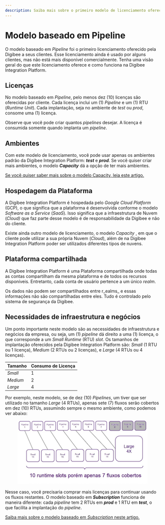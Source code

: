 ```yaml
---
description: Saiba mais sobre o primeiro modelo de licenciamento oferecido pela Digibee.
---
```


# Modelo baseado em Pipeline

O modelo baseado em _Pipeline_ foi o primeiro licenciamento oferecido pela Digibee a seus clientes. Esse licenciamento ainda é usado por alguns clientes, mas não está mais disponível comercialmente. Tenha uma visão geral do que este licenciamento oferece e como funciona na Digibee Integration Platform.

## Licenças

No modelo baseado em _Pipeline_, pelo menos dez (10) licenças são oferecidas por cliente. Cada licença inclui um (1) _Pipeline_ e um (1) RTU (_Runtime Unit_). Cada implantação, seja no ambiente de _test_ ou _prod_, consome uma (1) licença.

Observe que você pode criar quantos _pipelines_ desejar. A licença é consumida somente quando implanta um _pipeline_.

## Ambientes

Com este modelo de licenciamento, você pode usar apenas os ambientes padrão da Digibee Integration Platform: _**test**_ e _**prod**_. Se você quiser criar mais ambientes, o modelo _**Capacity**_ dá a opção de ter mais ambientes.&#x20;

[Se você quiser saber mais sobre o modelo Capacity, leia este artigo.](https://docs.digibee.com/documentation/v/pt-br/licenciamento/modelos-de-licenciamento/modelo-baseado-em-capacity)

## Hospedagem da Plataforma

A Digibee Integration Platform é hospedada pelo _Google Cloud Platform_ (GCP), o que significa que a plataforma é desenvolvida conforme o modelo _Software as a Service_ (_SaaS_). Isso significa que a infraestrutura de Nuvem (_Cloud)_ que faz parte desse modelo é de responsabilidade da Digibee e não do cliente.

Existe ainda outro modelo de licenciamento, o modelo _Capacity_ , em que o cliente pode utilizar a sua própria Nuvem (_Cloud_), além de na Digibee Integration Platform poder ser utilizados diferentes tipos de nuvens.&#x20;

## Plataforma compartilhada

A Digibee Integration Platform é uma Plataforma compartilhada onde todas as contas compartilham da mesma plataforma e de todos os recursos disponíveis. Entretanto, cada conta de usuário pertence a um único _realm_.&#x20;

Os dados não podem ser compartilhados entre r_ealms_ e essas informações não são compartilhadas entre eles. Tudo é controlado pelo sistema de segurança da Digibee.

## Necessidades de infraestrutura e negócios

Um ponto importante neste modelo são as necessidades de infraestrutura e negócios da empresa, ou seja, um (1) _pipeline_ dá direito a uma (1) licença, o que corresponde a um _Small Runtime_ (RTU) _slot_. Os tamanhos de implantação oferecidos pela Digibee Integration Platform são: _Small_ (1 RTU ou 1 licença), _Medium_ (2 RTUs ou 2 licenças), e _Large_ (4 RTUs  ou 4 licenças).

| Tamanho  | Consumo de Licença |
| -------- | ------------------ |
| _Small_  | 1                  |
| _Medium_ | 2                  |
| _Large_  | 4                  |

Por exemplo, neste modelo, se de dez (10) _Pipelines_, um tiver que ser utilizado no tamanho _Large_ (4 RTUs), apenas sete (7) fluxos serão cobertos em dez (10) RTUs, assumindo sempre o mesmo ambiente, como podemos ver abaixo:

<figure><img src="../../.gitbook/assets/Runtime - port.jpg" alt=""><figcaption></figcaption></figure>

Nesse caso, você precisaria comprar mais licenças para continuar usando os fluxos restantes. O modelo baseado em _**Subscription**_ funciona de maneira diferente: cada _pipeline_ tem 2 RTUs em _**prod**_ e 1 RTU em _**test**_, o que facilita a implantação do _pipeline_.

[Saiba mais sobre o modelo baseado em _Subscription_ neste artigo.](https://docs.digibee.com/documentation/v/pt-br/licenciamento/modelos-de-licenciamento/modelo-baseado-em-subscription)
